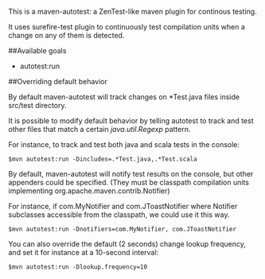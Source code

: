 This is a maven-autotest: a ZenTest-like maven plugin for continous testing.

It uses surefire-test plugin to continuously test compilation units when a change on any of them is detected.  

##Available goals

* autotest:run

##Overriding default behavior

By default maven-autotest will track changes on *Test.java files inside src/test directory.

It is possible to modify default behavior by telling autotest to track and test other files that match a certain *java.util.Regexp* pattern. 

For instance, to track and test both java and scala tests in the console:

	$mvn autotest:run -Dincludes=.*Test.java,.*Test.scala

By default, maven-autotest will notify test results on the console, but other appenders could be specified. (They must be classpath compilation units
implementing org.apache.maven.contrib.Notifier)

For instance, if com.MyNotifier and com.JToastNotifier where Notifier subclasses accessible from the classpath, we could use it this way.
	
	$mvn autotest:run -Dnotifiers=com.MyNotifier, com.JToastNotifier
	
You can also override the default (2 seconds) change lookup frequency, and set it for instance at a 10-second interval:

	$mvn autotest:run -Dlookup.frequency=10
